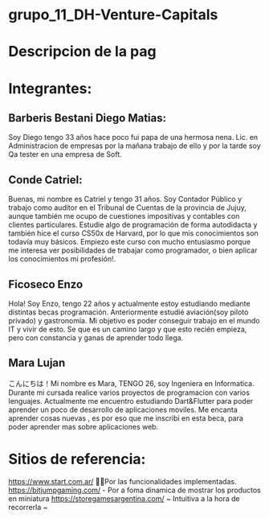 # grupo_11_DH-Venture-Capitals

# Descripcion de la pag
# Integrantes:
## Barberis Bestani Diego Matias:
Soy Diego tengo 33 años hace poco fui papa de una hermosa nena.
Lic. en Administracion de empresas por la mañana trabajo de ello y por la tarde soy Qa tester en una empresa de Soft.

## Conde Catriel:
Buenas, mi nombre es Catriel y tengo 31 años. Soy Contador Público y trabajo como auditor en el Tribunal de Cuentas de la provincia de Jujuy, aunque también me ocupo de cuestiones impositivas y contables con clientes particulares.
Estudie algo de programación de forma autodidacta y también hice el curso CS50x de Harvard, por lo que mis conocimientos son todavía muy básicos.
Empiezo este curso con mucho entusiasmo porque me interesa ver posibilidades de trabajar como programador, o bien aplicar los conocimientos  mi profesión!.

## Ficoseco Enzo
Hola! Soy Enzo, tengo 22 años y actualmente estoy estudiando mediante distintas becas programación. Anteriormente estudié aviación(soy piloto privado) y gastronomía. Mi objetivo es poder conseguir trabajo en el mundo IT y vivir de esto. Se que es un camino largo y que esto recién empieza, pero con constancia y ganas de aprender todo llega.

## Mara Lujan
こんにちは！Mi nombre es Mara, TENGO 26, soy Ingeniera en Informatica. Durante mi cursada realice varios proyectos de programacion con varios lenguajes. Actualmente me encuentro estudiando Dart&Flutter para poder aprender un poco de desarrollo de aplicaciones moviles. Me encanta aprender cosas nuevas , es por eso que me inscribi en esta beca, para poder aprender mas sobre aplicaciones web.


# Sitios de referencia:
https://www.start.com.ar/ 🐱‍🏍Por las funcionalidades implementadas.
https://bitjumpgaming.com/ - Por a foma dinamica de mostrar los productos en miniatura
https://storegamesargentina.com/ ~ Intuitiva a la hora de recorrerla ~
